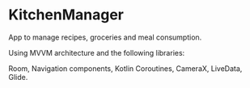 # KitchenManager
App to manage recipes, groceries and meal consumption.

Using MVVM architecture and the following libraries:

Room,
Navigation components, 
Kotlin Coroutines, 
CameraX, 
LiveData, 
Glide. 
